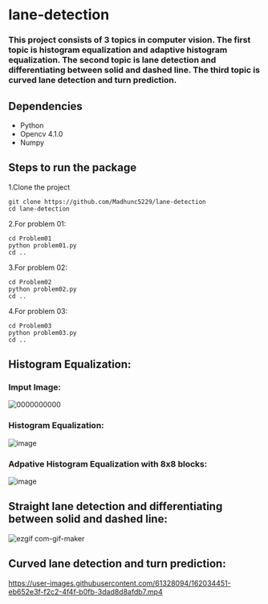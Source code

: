 # lane-detection
### This project consists of 3 topics in computer vision. The first topic is histogram equalization and adaptive histogram equalization. The second topic is lane detection and differentiating between solid and dashed line. The third topic is curved lane detection and turn prediction.

## Dependencies

-   Python
-   Opencv 4.1.0
-   Numpy

## Steps to run the package
1.Clone the project 

    git clone https://github.com/Madhunc5229/lane-detection
    cd lane-detection

2.For problem 01:
    
    cd Problem01 
    python problem01.py
    cd ..
3.For problem 02:
    
    cd Problem02
    python problem02.py
    cd ..
4.For problem 03:
    
    cd Problem03
    python problem03.py
    cd ..

## Histogram Equalization: 

### Imput Image:
![0000000000](https://user-images.githubusercontent.com/61328094/162033211-98bb0611-c1e2-4dac-86d7-63befd92f393.png)

### Histogram Equalization: 
![image](https://user-images.githubusercontent.com/61328094/162033277-1dccc820-4dcb-4761-a448-c31829717460.png)

### Adpative Histogram Equalization with 8x8 blocks: 
![image](https://user-images.githubusercontent.com/61328094/162033358-f958d699-e4ea-4cdd-a517-87c9442605a8.png)

## Straight lane detection and differentiating between solid and dashed line: 

![ezgif com-gif-maker](https://user-images.githubusercontent.com/61328094/162035133-e7191b0a-4672-4f64-bbd8-492250a77c68.gif)



## Curved lane detection and turn prediction: 

https://user-images.githubusercontent.com/61328094/162034451-eb652e3f-f2c2-4f4f-b0fb-3dad8d8afdb7.mp4





